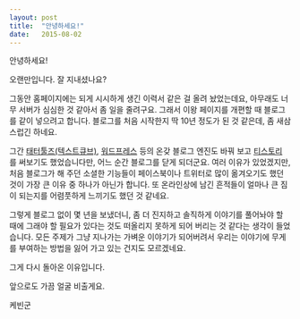 ```yaml
---
layout: post
title:  "안녕하세요!" 
date:   2015-08-02
---
```


안녕하세요!

오랜만입니다. 잘 지내셨나요?

그동안 홈페이지에는 되게 시시하게 생긴 이력서 같은 걸 올려 놨었는데요, 아무래도 너무 서버가 심심한 것 같아서 좀 일을 줄려구요.
그래서 이왕 페이지를 개편할 때 블로그를 같이 넣으려고 합니다. 블로그를 처음 시작한지 딱 10년 정도가 된 것 같은데, 좀 새삼스럽긴 하네요.

그간 [태터툴즈(텍스트큐브)](http://www.textcube.org/), [워드프레스](https://wordpress.org) 등의 온갖 블로그 엔진도 바꿔 보고
[티스토리](http://www.tistory.com/) 를 써보기도 했었습니다만, 어느 순간 블로그를 닫게 되더군요. 여러 이유가 있었겠지만,
처음 블로그가 해 주던 소셜한 기능들이 페이스북이나 트위터로 많이 옮겨오기도 했던 것이 가장 큰 이유 중 하나가 아닌가 합니다.
또 온라인상에 남긴 흔적들이 얼마나 큰 짐이 되는지를 어렴풋하게 느끼기도 했던 것 같네요.

그렇게 블로그 없이 몇 년을 보냈더니, 좀 더 진지하고 솔직하게 이야기를 풀어놔야 할 때에 그래야 할 필요가 있다는 것도 떠올리지 못하게 되어
버리는 것 같다는 생각이 들었습니다. 모든 주제가 그냥 지나가는 가벼운 이야기가 되어버려서 우리는 이야기에 무게를 부여하는 방법을 잃어 가고 있는
건지도 모르겠네요.

그게 다시 돌아온 이유입니다.

앞으로도 가끔 얼굴 비출게요.

케빈군